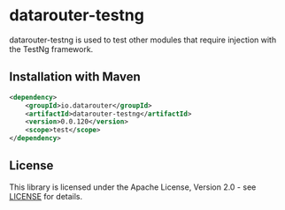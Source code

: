# datarouter-testng

datarouter-testng is used to test other modules that require injection with the TestNg framework.

## Installation with Maven

```xml
<dependency>
	<groupId>io.datarouter</groupId>
	<artifactId>datarouter-testng</artifactId>
	<version>0.0.120</version>
	<scope>test</scope>
</dependency>
```

## License

This library is licensed under the Apache License, Version 2.0 - see [LICENSE](../LICENSE) for details.
